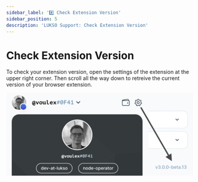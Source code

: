 ```yaml
---
sidebar_label: '#️⃣ Check Extension Version'
sidebar_position: 5
description: 'LUKSO Support: Check Extension Version'
---
```


# Check Extension Version

To check your extension version, open the settings of the extension at the upper right corner. Then scroll all the way down to retreive the current version of your browser extension.

<img
    src="/img/extension/extension-version.png"
    alt="Extension Version"
    width="500"
/>
